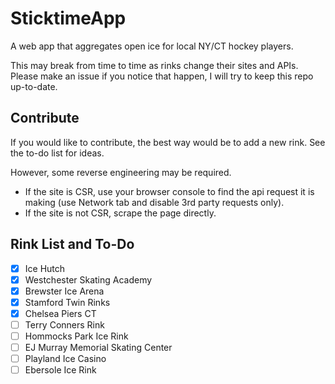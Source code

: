 # SticktimeApp

A web app that aggregates open ice for local NY/CT hockey players.

This may break from time to time as rinks change their sites and APIs. Please make an issue if you notice that happen, I will try to keep this repo up-to-date.

## Contribute

If you would like to contribute, the best way would be to add a new rink. See the to-do list for ideas.

However, some reverse engineering may be required.

- If the site is CSR, use your browser console to find the api request it is making (use Network tab and disable 3rd party requests only).
- If the site is not CSR, scrape the page directly.

## Rink List and To-Do

- [x] Ice Hutch
- [x] Westchester Skating Academy
- [x] Brewster Ice Arena
- [x] Stamford Twin Rinks
- [x] Chelsea Piers CT
- [ ] Terry Conners Rink
- [ ] Hommocks Park Ice Rink
- [ ] EJ Murray Memorial Skating Center
- [ ] Playland Ice Casino
- [ ] Ebersole Ice Rink
